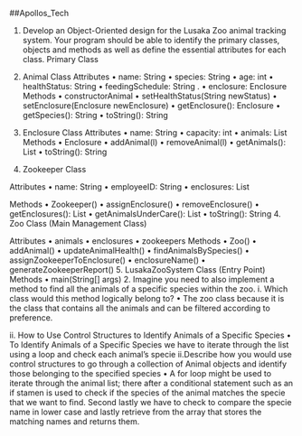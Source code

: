 ##Apollos_Tech

1.	Develop an Object-Oriented design for the Lusaka Zoo animal tracking system. Your program should be able to identify the primary classes, objects and methods as well as define the essential attributes for each class.
Primary Class

1.	Animal Class
Attributes
•	name: String 
•	species: String 
•	age: int 
•	healthStatus: String
•	feedingSchedule: String .
•	enclosure: Enclosure 
Methods
•	constructorAnimal
•	setHealthStatus(String newStatus)
•	setEnclosure(Enclosure newEnclosure) 
•	getEnclosure(): Enclosure 
•	getSpecies(): String
•	toString(): String 

2.	Enclosure Class
Attributes
•	name: String 
•	capacity: int 
•	animals: List<Animal> 
Methods
•	Enclosure
•	addAnimal(l) 
•	removeAnimal(l) 
•	getAnimals(): List<Animal> 
•	toString(): String 
3.	Zookeeper Class

Attributes
•	name: String 
•	employeeID: String
•	enclosures: List<Enclosure> 

Methods
•	Zookeeper()
•	assignEnclosure()
•	removeEnclosure()
•	getEnclosures(): List<Enclosure> 
•	getAnimalsUnderCare(): List<Animal> 
•	toString(): String 
4.	Zoo Class (Main Management Class)

Attributes
•	animals
•	enclosures
•	zookeepers
Methods
•	Zoo() 
•	addAnimal()
•	updateAnimalHealth()
•	findAnimalsBySpecies()
•	assignZookeeperToEnclosure()
•	enclosureName()
•	generateZookeeperReport()
5.	LusakaZooSystem Class (Entry Point)
Methods
•	main(String[] args)
2. Imagine you need to also implement a method to find all the animals of a specific species within the zoo. 
i. Which class would this method logically belong to? 
•	The zoo class because it is the class that contains all the animals and can be filtered according to preference.

ii. How to Use Control Structures to Identify Animals of a Specific Species
•	To Identify Animals of a Specific Species we have to iterate through the list using a loop and check each animal’s specie
ii.Describe how you would use control structures to go through a collection of Animal objects and identify those belonging to the specified species
•	A for loop might be used to iterate through the animal list; there after a conditional statement such as an if stamen is used to check if the species of the animal matches the specie that we want to find. Second lastly we have to check to compare the specie name in lower case and lastly retrieve from the array that stores the matching names and returns them.

